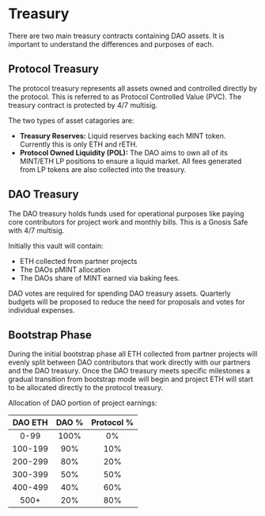 
# Treasury
There are two main treasury contracts containing DAO assets. It is important to understand the differences and purposes of each.

## Protocol Treasury
The protocol treasury represents all assets owned and controlled directly by the protocol. This is referred to as Protocol Controlled Value (PVC). The treasury contract is protected by 4/7 multisig. 

The two types of asset catagories are:
- **Treasury Reserves:** Liquid reserves backing each MINT token. Currently this is only ETH and rETH.
- **Protocol Owned Liquidity (POL):** The DAO aims to own all of its MINT/ETH LP positions to ensure a liquid market. All fees generated from LP tokens are also collected into the treasury. 


## DAO Treasury
The DAO treasury holds funds used for operational purposes like paying core contributors for project work and monthly bills. This is a Gnosis Safe with 4/7 multisig.

Initially this vault will contain:
- ETH collected from partner projects
- The DAOs pMINT allocation
- The DAOs share of MINT earned via baking fees. 

DAO votes are required for spending DAO treasury assets. Quarterly budgets will be proposed to reduce the need for proposals and votes for individual expenses. 

## Bootstrap Phase

During the initial bootstrap phase all ETH collected from partner projects will evenly split between DAO contributors that work directly with our partners and the DAO treasury. Once the DAO treasury meets specific milestones a gradual transition from bootstrap mode will begin and project ETH will start to be allocated directly to the protocol treasury.

Allocation of DAO portion of project earnings:

**DAO ETH**|**DAO %**|**Protocol %**
:-----:|:-----:|:-----:
0-99|100%|0%
100-199|90%|10%
200-299|80%|20%
300-399|50%|50%
400-499|40%|60%
500+|20%|80%